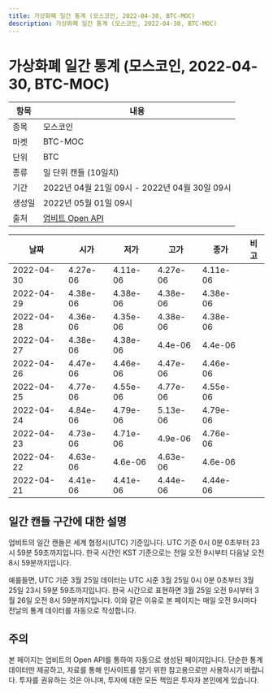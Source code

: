 ```yaml
---
title: 가상화폐 일간 통계 (모스코인, 2022-04-30, BTC-MOC)
description: 가상화폐 일간 통계 (모스코인, 2022-04-30, BTC-MOC)
---
```



가상화폐 일간 통계 (모스코인, 2022-04-30, BTC-MOC)
===

|항목|내용|
|--|--|
|종목|모스코인|
|마켓|BTC-MOC|
|단위|BTC|
|종류|일 단위 캔들 (10일치)|
|기간|2022년 04월 21일 09시 - 2022년 04월 30일 09시|
|생성일|2022년 05월 01일 09시|
|출처|[업비트 Open API](https://docs.upbit.com)|


|날짜|시가|저가|고가|종가|비고|
|--|--|--|--|--|--|
|2022-04-30|4.27e-06|4.11e-06|4.27e-06|4.11e-06|    |
|2022-04-29|4.38e-06|4.38e-06|4.38e-06|4.38e-06|    |
|2022-04-28|4.36e-06|4.35e-06|4.38e-06|4.38e-06|    |
|2022-04-27|4.38e-06|4.38e-06|4.4e-06|4.4e-06|    |
|2022-04-26|4.47e-06|4.46e-06|4.47e-06|4.46e-06|    |
|2022-04-25|4.77e-06|4.55e-06|4.77e-06|4.55e-06|    |
|2022-04-24|4.84e-06|4.79e-06|5.13e-06|4.79e-06|    |
|2022-04-23|4.73e-06|4.71e-06|4.9e-06|4.76e-06|    |
|2022-04-22|4.63e-06|4.6e-06|4.63e-06|4.6e-06|    |
|2022-04-21|4.41e-06|4.41e-06|4.44e-06|4.44e-06|    |


일간 캔들 구간에 대한 설명
---


업비트의 일간 캔들은 세계 협정시(UTC) 기준입니다. 
UTC 기준 0시 0분 0초부터 23시 59분 59초까지입니다. 
한국 시간인 KST 기준으로는 전일 오전 9시부터 다음날 오전 8시 59분까지입니다. 


예를들면, UTC 기준 3월 25일 데이터는 UTC 시준 3월 25일 0시 0분 0초부터 3월 25일 23시 59분 59초까지입니다. 
한국 시간으로 표현하면 3월 25일 오전 9시부터 3월 26일 오전 8시 59분까지입니다. 
이와 같은 이유로 본 페이지는 매일 오전 9시마다 전날의 통계 데이터를 자동으로 작성합니다. 


주의
---


본 페이지는 업비트의 Open API를 통하여 자동으로 생성된 페이지입니다. 
단순한 통계 데이터만 제공하고, 자료를 통해 인사이트를 얻기 위한 참고용으로만 사용하시기 바랍니다. 
투자를 권유하는 것은 아니며, 투자에 대한 모든 책임은 투자자 본인에게 있습니다. 
